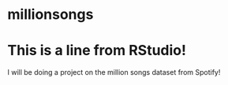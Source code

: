 # millionsongs 

# This is a line from RStudio!

I will be doing a project on the million songs dataset from Spotify!

